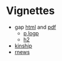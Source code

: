 # Vignettes

* gap [html](https://jinghuazhao.github.io/R/vignettes/gap.html) and [pdf](https://jinghuazhao.github.io/R/vignettes/gap.pdf)
  * [p,logp](https://jinghuazhao.github.io/R/vignettes/plogp.html)
  * [h2](https://jinghuazhao.github.io/R/vignettes/h2.pdf)
* [kinship](https://jinghuazhao.github.io/R/vignettes/kinship.pdf)
* [rnews](https://jinghuazhao.github.io/R/vignettes/rnews.pdf)
